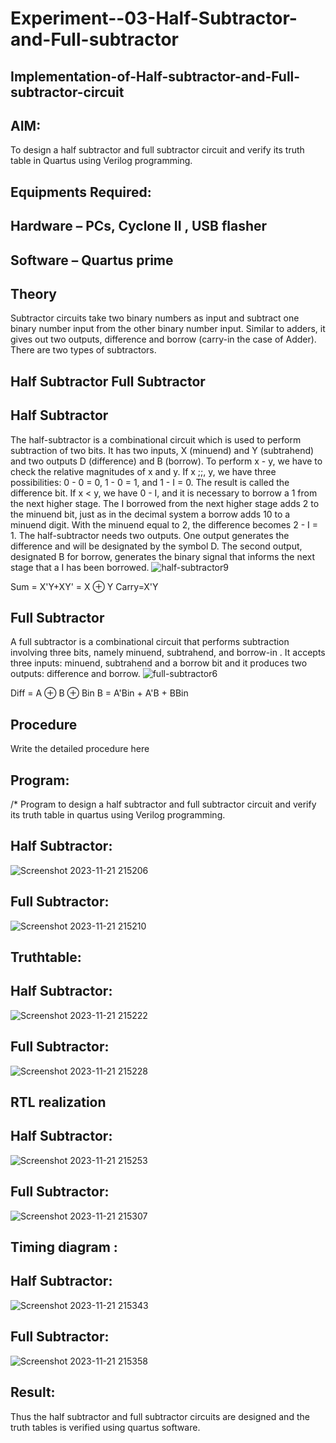 # Experiment--03-Half-Subtractor-and-Full-subtractor
## Implementation-of-Half-subtractor-and-Full-subtractor-circuit
## AIM:
To design a half subtractor and full subtractor circuit and verify its truth table in Quartus using Verilog programming.

## Equipments Required:
## Hardware – PCs, Cyclone II , USB flasher
## Software – Quartus prime
## Theory
Subtractor circuits take two binary numbers as input and subtract one binary number input from the other binary number input. Similar to adders, it gives out two outputs, difference and borrow (carry-in the case of Adder). There are two types of subtractors.

## Half Subtractor Full Subtractor
## Half Subtractor
The half-subtractor is a combinational circuit which is used to perform subtraction of two bits. It has two inputs, X (minuend) and Y (subtrahend) and two outputs D (difference) and B (borrow). To perform x - y, we have to check the relative magnitudes of x and y. If x ;;, y, we have three possibilities: 0 - 0 = 0, 1 - 0 = 1, and 1 - I = 0. The result is called the difference bit. If x < y, we have 0 - I, and it is necessary to borrow a 1 from the next higher stage. The I borrowed from the next higher stage adds 2 to the minuend bit, just as in the decimal system a borrow adds 10 to a minuend digit. With the minuend equal to 2, the difference becomes 2 - I = 1. The half-subtractor needs two outputs. One output generates the difference and will be designated by the symbol D. The second output, designated B for borrow, generates the binary signal that informs the next stage that a I has been borrowed.
![half-subtractor9](https://user-images.githubusercontent.com/36288975/166112538-58c3bc7c-ee5d-4e6a-ac8d-8e8328efe27a.png)


Sum = X'Y+XY' = X ⊕ Y
Carry=X'Y

## Full Subtractor
A full subtractor is a combinational circuit that performs subtraction involving three bits, namely minuend, subtrahend, and borrow-in . It accepts three inputs: minuend, subtrahend and a borrow bit and it produces two outputs: difference and borrow. 
![full-subtractor6](https://user-images.githubusercontent.com/36288975/166112541-24c68359-3de8-4674-ae22-8272ffc385ed.png)


Diff = A ⊕ B ⊕ Bin B = A'Bin + A'B + BBin

## Procedure



Write the detailed procedure here 


## Program:
/*
Program to design a half subtractor and full subtractor circuit and verify its truth table in quartus using Verilog programming.
## Half Subtractor:
![Screenshot 2023-11-21 215206](https://github.com/bhuvan8903/Experiment--03-Half-Subtractor-and-Full-subtractor/assets/151444524/5790893a-a665-4eef-94b2-241dee8716a3)
## Full Subtractor:
![Screenshot 2023-11-21 215210](https://github.com/bhuvan8903/Experiment--03-Half-Subtractor-and-Full-subtractor/assets/151444524/d47de194-2617-46b0-86fb-56e394667a18)

## Truthtable:
## Half Subtractor:
![Screenshot 2023-11-21 215222](https://github.com/bhuvan8903/Experiment--03-Half-Subtractor-and-Full-subtractor/assets/151444524/0f6e7864-4c70-48ee-8d2b-ac93e57c9ba1)

## Full Subtractor:
![Screenshot 2023-11-21 215228](https://github.com/bhuvan8903/Experiment--03-Half-Subtractor-and-Full-subtractor/assets/151444524/c5091786-768d-4125-9e16-65e00af75d2c)

##  RTL realization
## Half Subtractor:
![Screenshot 2023-11-21 215253](https://github.com/bhuvan8903/Experiment--03-Half-Subtractor-and-Full-subtractor/assets/151444524/b8b9053d-0cca-49b0-bb7b-8075ce56907e)

## Full Subtractor:
![Screenshot 2023-11-21 215307](https://github.com/bhuvan8903/Experiment--03-Half-Subtractor-and-Full-subtractor/assets/151444524/c6d0ede8-92a5-4725-b6f9-b8bc69c26751)

## Timing diagram :
## Half Subtractor:
![Screenshot 2023-11-21 215343](https://github.com/bhuvan8903/Experiment--03-Half-Subtractor-and-Full-subtractor/assets/151444524/130c6ce9-fb4e-4133-8879-3532ca5d9eed)

## Full Subtractor:
![Screenshot 2023-11-21 215358](https://github.com/bhuvan8903/Experiment--03-Half-Subtractor-and-Full-subtractor/assets/151444524/4a2f4a0b-6112-49f1-9558-e3fa7080ffd3)

## Result:
Thus the half subtractor and full subtractor circuits are designed and the truth tables is verified using quartus software.
